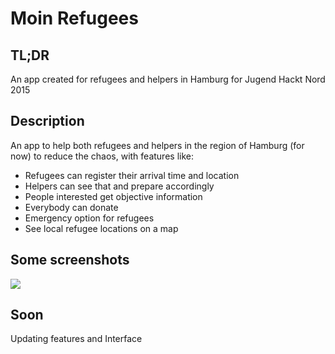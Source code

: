 # Moin Refugees
## TL;DR
An app created for refugees and helpers in Hamburg for Jugend Hackt Nord 2015

## Description
An app to help both refugees and helpers in the region of Hamburg (for now) to reduce the chaos, with features like:

- Refugees can register their arrival time and location
- Helpers can see that and prepare accordingly
- People interested get objective information
- Everybody can donate
- Emergency option for refugees
- See local refugee locations on a map

## Some screenshots
![](https://cloud.githubusercontent.com/assets/4094838/10623574/6c7c0afa-7790-11e5-90cb-7303e703b844.png)


## Soon
Updating features and Interface
